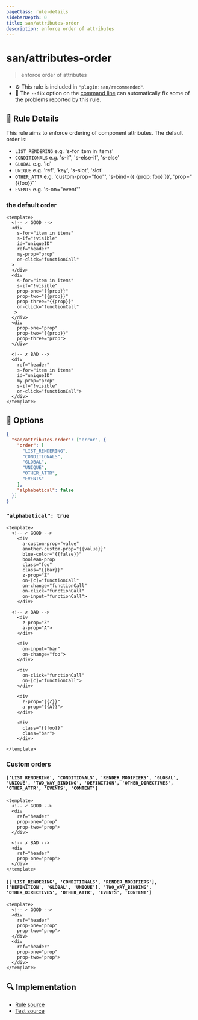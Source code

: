 ```yaml
---
pageClass: rule-details
sidebarDepth: 0
title: san/attributes-order
description: enforce order of attributes
---
```

# san/attributes-order
> enforce order of attributes

- :gear: This rule is included in `"plugin:san/recommended"`.
- :wrench: The `--fix` option on the [command line](https://eslint.org/docs/user-guide/command-line-interface#fixing-problems) can automatically fix some of the problems reported by this rule.

## :book: Rule Details

This rule aims to enforce ordering of component attributes. The default order is:

- `LIST_RENDERING`
  e.g. 's-for item in items'
- `CONDITIONALS`
  e.g. 's-if', 's-else-if', 's-else'
- `GLOBAL`
  e.g. 'id'
- `UNIQUE`
  e.g. 'ref', 'key', 's-slot', 'slot'
- `OTHER_ATTR`
  e.g. 'custom-prop="foo"', 's-bind={{ {prop: foo} }}', 'prop="{{foo}}"'
- `EVENTS`
  e.g. 's-on="event"'

### the default order

<eslint-code-block fix :rules="{'san/attributes-order': ['error']}">

```vue
<template>
  <!-- ✓ GOOD -->
  <div
    s-for="item in items"
    s-if="!visible"
    id="uniqueID"
    ref="header"
    my-prop="prop"
    on-click="functionCall"
  >
  </div>
  <div
    s-for="item in items"
    s-if="!visible"
    prop-one="{{prop}}"
    prop-two="{{prop}}"
    prop-three="{{prop}}"
    on-click="functionCall"
   >
  </div>
  <div
    prop-one="prop"
    prop-two="{{prop}}"
    prop-three="prop">
  </div>

  <!-- ✗ BAD -->
  <div
    ref="header"
    s-for="item in items"
    id="uniqueID"
    my-prop="prop"
    s-if="!visible"
    on-click="functionCall">
  </div>
</template>
```

</eslint-code-block>

## :wrench: Options
```json
{
  "san/attributes-order": ["error", {
    "order": [
      "LIST_RENDERING",
      "CONDITIONALS",
      "GLOBAL",
      "UNIQUE",
      "OTHER_ATTR",
      "EVENTS"
    ],
    "alphabetical": false
  }]
}
```

### `"alphabetical": true` 

<eslint-code-block fix :rules="{'san/attributes-order': ['error', {alphabetical: true}]}">

```vue
<template>
  <!-- ✓ GOOD -->
    <div
      a-custom-prop="value"
      another-custom-prop="{{value}}"
      blue-color="{{false}}"
      boolean-prop
      class="foo"
      class="{{bar}}"
      z-prop="Z"
      on-[c]="functionCall"
      on-change="functionCall"
      on-click="functionCall"
      on-input="functionCall">
    </div>

  <!-- ✗ BAD -->
    <div
      z-prop="Z"
      a-prop="A">
    </div>

    <div
      on-input="bar"
      on-change="foo">
    </div>

    <div
      on-click="functionCall"
      on-[c]="functionCall">
    </div>

    <div
      z-prop="{{Z}}"
      a-prop="{{A}}">
    </div>

    <div
      class="{{foo}}"
      class="bar">
    </div>

</template>
```

</eslint-code-block>

### Custom orders

#### `['LIST_RENDERING', 'CONDITIONALS', 'RENDER_MODIFIERS', 'GLOBAL', 'UNIQUE', 'TWO_WAY_BINDING', 'DEFINITION', 'OTHER_DIRECTIVES', 'OTHER_ATTR', 'EVENTS', 'CONTENT']`

<eslint-code-block fix :rules="{'san/attributes-order': ['error', {order: ['LIST_RENDERING', 'CONDITIONALS', 'RENDER_MODIFIERS', 'GLOBAL', 'UNIQUE', 'TWO_WAY_BINDING', 'DEFINITION', 'OTHER_DIRECTIVES', 'OTHER_ATTR', 'EVENTS', 'CONTENT']}]}">

```vue
<template>
  <!-- ✓ GOOD -->
  <div
    ref="header"
    prop-one="prop"
    prop-two="prop">
  </div>

  <!-- ✗ BAD -->
  <div
    ref="header"
    prop-one="prop">
  </div>
</template>
```

</eslint-code-block>

#### `[['LIST_RENDERING', 'CONDITIONALS', 'RENDER_MODIFIERS'], ['DEFINITION', 'GLOBAL', 'UNIQUE'], 'TWO_WAY_BINDING', 'OTHER_DIRECTIVES', 'OTHER_ATTR', 'EVENTS', 'CONTENT']`

<eslint-code-block fix :rules="{'san/attributes-order': ['error', {order: [['LIST_RENDERING', 'CONDITIONALS', 'RENDER_MODIFIERS'], ['DEFINITION', 'GLOBAL', 'UNIQUE'], 'TWO_WAY_BINDING', 'OTHER_DIRECTIVES', 'OTHER_ATTR', 'EVENTS', 'CONTENT']}]}">

```vue
<template>
  <!-- ✓ GOOD -->
  <div
    ref="header"
    prop-one="prop"
    prop-two="prop">
  </div>
  <div
    ref="header"
    prop-one="prop"
    prop-two="prop">
  </div>
</template>
```

</eslint-code-block>

## :mag: Implementation

- [Rule source](https://github.com/ecomfe/eslint-plugin-san/blob/master/lib/rules/attributes-order.js)
- [Test source](https://github.com/ecomfe/eslint-plugin-san/tree/main/__tests__/lib/rules/attributes-order.test.js)
